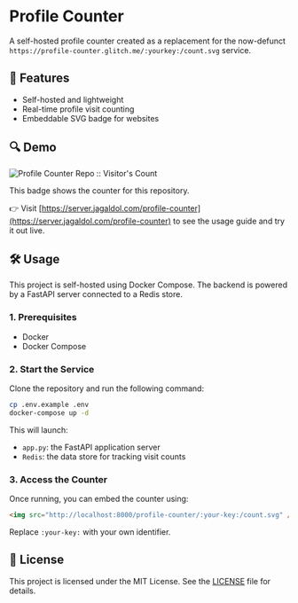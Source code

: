# Profile Counter

A self-hosted profile counter created as a replacement for the now-defunct `https://profile-counter.glitch.me/:yourkey:/count.svg` service.

## 🚀 Features

- Self-hosted and lightweight
- Real-time profile visit counting
- Embeddable SVG badge for websites

## 🔍 Demo

![Profile Counter Repo :: Visitor's Count](https://server.jagaldol.com/profile-counter/jagaldol-profile-counter/count.svg)

This badge shows the counter for this repository.

👉 Visit [https://server.jagaldol.com/profile-counter](https://server.jagaldol.com/profile-counter) to see the usage guide and try it out live.

## 🛠️ Usage

This project is self-hosted using Docker Compose. The backend is powered by a FastAPI server connected to a Redis store.

### 1. Prerequisites

- Docker
- Docker Compose

### 2. Start the Service

Clone the repository and run the following command:

```bash
cp .env.example .env
docker-compose up -d
```

This will launch:

- `app.py`: the FastAPI application server
- `Redis`: the data store for tracking visit counts

### 3. Access the Counter

Once running, you can embed the counter using:

```html
<img src="http://localhost:8000/profile-counter/:your-key:/count.svg" />
```

Replace `:your-key:` with your own identifier.

## 📄 License

This project is licensed under the MIT License. See the [LICENSE](./LICENSE) file for details.
